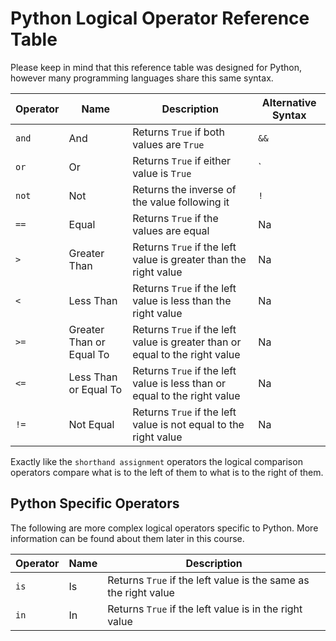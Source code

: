 # Python Logical Operator Reference Table

Please keep in mind that this reference table was designed for Python, however many programming languages share this same syntax.

| Operator | Name | Description | Alternative Syntax |
|-|-|-|-|
| `and` | And | Returns `True` if both values are `True` | `&&` |
| `or` | Or | Returns `True` if either value is `True` | `||` |
| `not` | Not | Returns the inverse of the value following it | `!` |
| `==` | Equal | Returns `True` if the values are equal | Na |
| `>` | Greater Than | Returns `True` if the left value is greater than the right value | Na |
| `<` | Less Than | Returns `True` if the left value is less than the right value | Na |
| `>=` | Greater Than or Equal To | Returns `True` if the left value is greater than or equal to the right value | Na |
| `<=` | Less Than or Equal To | Returns `True` if the left value is less than or equal to the right value | Na |
| `!=` | Not Equal | Returns `True` if the left value is not equal to the right value | Na |

Exactly like the `shorthand assignment` operators the logical comparison operators compare what is to the left of them to what is to the right of them.

## Python Specific Operators

The following are more complex logical operators specific to Python. More information can be found about them later in this course.

| Operator | Name | Description |
|-|-|-|
| `is` | Is | Returns `True` if the left value is the same as the right value | Na |
| `in` | In | Returns `True` if the left value is in the right value |
